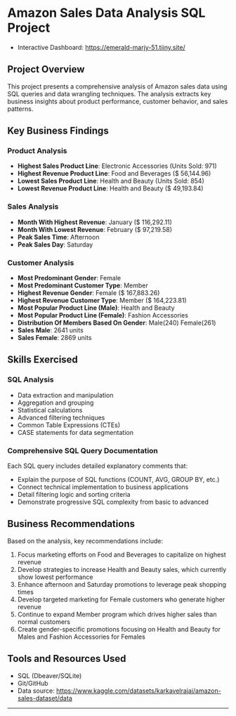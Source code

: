 # Amazon Sales Data Analysis SQL Project
- Interactive Dashboard: https://emerald-marjy-51.tiiny.site/
## Project Overview
This project presents a comprehensive analysis of Amazon sales data using SQL queries and data wrangling techniques. The analysis extracts key business insights about product performance, customer behavior, and sales patterns.

## Key Business Findings

### Product Analysis
- **Highest Sales Product Line**: Electronic Accessories (Units Sold: 971)
- **Highest Revenue Product Line**: Food and Beverages ($ 56,144.96)
- **Lowest Sales Product Line**: Health and Beauty (Units Sold: 854)
- **Lowest Revenue Product Line**: Health and Beauty ($ 49,193.84)

### Sales Analysis
- **Month With Highest Revenue**: January ($ 116,292.11)
- **Month With Lowest Revenue**: February ($ 97,219.58)
- **Peak Sales Time**: Afternoon
- **Peak Sales Day**: Saturday

### Customer Analysis
- **Most Predominant Gender**: Female
- **Most Predominant Customer Type**: Member
- **Highest Revenue Gender**: Female ($ 167,883.26)
- **Highest Revenue Customer Type**: Member ($ 164,223.81)
- **Most Popular Product Line (Male)**: Health and Beauty
- **Most Popular Product Line (Female)**: Fashion Accessories
- **Distribution Of Members Based On Gender**: Male(240) Female(261)
- **Sales Male**: 2641 units
- **Sales Female**: 2869 units

## Skills Exercised

### SQL Analysis
- Data extraction and manipulation
- Aggregation and grouping
- Statistical calculations
- Advanced filtering techniques
- Common Table Expressions (CTEs)
- CASE statements for data segmentation


### Comprehensive SQL Query Documentation
Each SQL query includes detailed explanatory comments that:
- Explain the purpose of SQL functions (COUNT, AVG, GROUP BY, etc.)
- Connect technical implementation to business applications
- Detail filtering logic and sorting criteria
- Demonstrate progressive SQL complexity from basic to advanced


## Business Recommendations

Based on the analysis, key recommendations include:
1. Focus marketing efforts on Food and Beverages to capitalize on highest revenue
2. Develop strategies to increase Health and Beauty sales, which currently show lowest performance
3. Enhance afternoon and Saturday promotions to leverage peak shopping times
4. Develop targeted marketing for Female customers who generate higher revenue
5. Continue to expand Member program which drives higher sales than normal customers
6. Create gender-specific promotions focusing on Health and Beauty for Males and Fashion Accessories for Females

## Tools and Resources Used
- SQL (Dbeaver/SQLite)
- Git/GitHub
- Data source: https://www.kaggle.com/datasets/karkavelrajaj/amazon-sales-dataset/data

---
